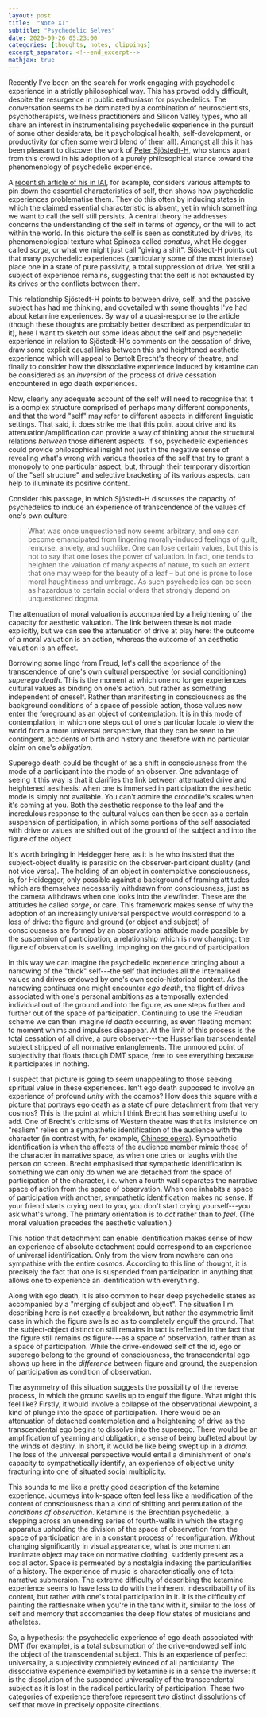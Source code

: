 ```yaml
---
layout: post
title:  "Note XI"
subtitle: "Psychedelic Selves"
date: 2020-09-26 05:23:00
categories: [thoughts, notes, clippings]
excerpt_separator: <!--end_excerpt-->
mathjax: true
---
```


Recently I've been on the search for work engaging with psychedelic experience in a strictly philosophical way. This has proved oddly difficult, despite the resurgence in public enthusiasm for psychedelics. The conversation seems to be dominated by a combination of neuroscientists, psychotherapists, wellness practitioners and Silicon Valley types, who all share an interest in instrumentalising psychedelic experience in the pursuit of some other desiderata, be it psychological health, self-development, or productivity (or often some weird blend of them all). Amongst all this it has been pleasant to discover the work of [Peter Sjöstedt-H](http://www.philosopher.eu/), who stands apart from this crowd in his adoption of a purely philosophical stance toward the phenomenology of psychedelic experience.

A [recentish article of his in IAI](https://iai.tv/articles/the-self-unlocked-auid-1497), for example, considers various attempts to pin down the essential characteristics of self, then shows how psychedelic experiences problematise them. They do this often by inducing states in which the claimed essential characteristic is absent, yet in which something we want to call the self still persists. A central theory he addresses concerns the understanding of the self in terms of _agency_, or the will to act within the world. In this picture the self is seen as constituted by drives, its phenomenological texture what Spinoza called _conatus_, what Heidegger called _sorge_, or what we might just call "giving a shit". Sjöstedt-H points out that many psychedelic experiences (particularly some of the most intense) place one in a state of pure passivity, a total suppression of drive. Yet still a subject of experience remains, suggesting that the self is not exhausted by its drives or the conflicts between them.

This relationship Sjöstedt-H points to between drive, self, and the passive subject has had me thinking, and dovetailed with some thoughts I've had about ketamine experiences. By way of a quasi-response to the article (though these thoughts are probably better described as perpendicular to it), here I want to sketch out some ideas about the self and psychedelic experience in relation to Sjöstedt-H's comments on the cessation of drive, draw some explicit causal links between this and heightened aesthetic experience which will appeal to Bertolt Brecht's theory of theatre, and finally to consider how the dissociative experience induced by ketamine can be considered as an _inversion_ of the process of drive cessation encountered in ego death experiences.

<!--end_excerpt-->

Now, clearly any adequate account of the self will need to recognise that it is a complex structure comprised of perhaps many different components, and that the word "self" may refer to different aspects in different linguistic settings. That said, it does strike me that this point about drive and its attenuation/amplification can provide a way of thinking about the structural relations _between_ those different aspects. If so, psychedelic experiences could provide philosophical insight not just in the negative sense of revealing what's wrong with various theories of the self that try to grant a monopoly to one particular aspect, but, through their temporary distortion of the "self structure" and selective bracketing of its various aspects, can help to illuminate its positive content.

Consider this passage, in which Sjöstedt-H discusses the capacity of psychedelics to induce an experience of transcendence of the values of one's own culture:

> What was once unquestioned now seems arbitrary, and one can become emancipated from lingering morally-induced feelings of guilt, remorse, anxiety, and suchlike. One can lose certain values, but this is not to say that one loses the power of valuation. In fact, one tends to heighten the valuation of many aspects of nature, to such an extent that one may weep for the beauty of a leaf – but one is prone to lose moral haughtiness and umbrage. As such psychedelics can be seen as hazardous to certain social orders that strongly depend on unquestioned dogma.

The attenuation of moral valuation is accompanied by a heightening of the capacity for aesthetic valuation. The link between these is not made explicitly, but we can see the attenuation of drive at play here: the outcome of a moral valuation is an action, whereas the outcome of an aesthetic valuation is an affect.

Borrowing some lingo from Freud, let's call the experience of the transcendence of one's own cultural perspective (or social conditioning) _superego death_. This is the moment at which one no longer experiences cultural values as binding on one's action, but rather as something independent of oneself. Rather than manifesting in consciousness as the background conditions of a space of possible action, those values now enter the foreground as an object of contemplation. It is in this mode of contemplation, in which one steps out of one's particular locale to view the world from a more universal perspective, that they can be seen to be contingent, accidents of birth and history and therefore with no particular claim on one's _obligation_.

Superego death could be thought of as a shift in consciousness from the mode of a participant into the mode of an observer. One advantage of seeing it this way is that it clarifies the link between attenuated drive and heightened aesthesis: when one is immersed in participation the aesthetic mode is simply not available. You can't admire the crocodile's scales when it's coming at you. Both the aesthetic response to the leaf and the incredulous response to the cultural values can then be seen as a certain suspension of participation, in which some portions of the self associated with drive or values are shifted out of the ground of the subject and into the figure of the object.

It's worth bringing in Heidegger here, as it is he who insisted that the subject-object duality is parasitic on the observer-participant duality (and not vice versa). The holding of an object in contemplative consciousness, is, for Heidegger, only possible against a background of framing attitudes which are themselves necessarily withdrawn from consciousness, just as the camera withdraws when one looks into the viewfinder. These are the attitudes he called _sorge_, or care. This framework makes sense of why the adoption of an increasingly universal perspective would correspond to a loss of drive: the figure and ground (or object and subject) of consciousness are formed by an observational attitude made possible by the suspension of participation, a relationship which is now changing: the figure of observation is swelling, impinging on the ground of participation.

In this way we can imagine the psychedelic experience bringing about a narrowing of the "thick" self---the self that includes all the internalised values and drives endowed by one's own socio-historical context. As the narrowing continues one might encounter _ego death_, the flight of drives associated with one's personal ambitions as a temporally extended individual out of the ground and into the figure, as one steps further and further out of the space of participation. Continuing to use the Freudian scheme we can then imagine _id death_ occurring, as even fleeting moment to moment whims and impulses disappear. At the limit of this process is the total cessation of all drive, a pure observer---the Husserlian transcendental subject stripped of all normative entanglements. The unmoored point of subjectivity that floats through DMT space, free to see everything because it participates in nothing.

I suspect that picture is going to seem unappealing to those seeking spiritual value in these experiences. Isn't ego death supposed to involve an experience of profound _unity_ with the cosmos? How does this square with a picture that portrays ego death as a state of pure detachment from that very cosmos? This is the point at which I think Brecht has something useful to add. One of Brecht's criticisms of Western theatre was that its insistence on "realism" relies on a sympathetic identification of the audience with the character (in contrast with, for example, [Chinese opera]({{site.baseurl}}/2020/07/07/brecht.html)). Sympathetic identification is when the affects of the audience member mimic those of the character in narrative space, as when one cries or laughs with the person on screen. Brecht emphasised that sympathetic identification is something we can only do when we are detached from the space of participation of the character, i.e. when a fourth wall separates the narrative space of action from the space of observation. When one inhabits a space of participation with another, sympathetic identification makes no sense. If your friend starts crying next to you, you don't start crying yourself---you ask what's wrong. The primary orientation is to _act_ rather than to _feel_. (The moral valuation precedes the aesthetic valuation.)

This notion that detachment can enable identification makes sense of how an experience of absolute detachment could correspond to an experience of universal identification. Only from the view from nowhere can one sympathise with the entire cosmos. According to this line of thought, it is precisely the fact that one is suspended from participation in anything that allows one to experience an identification with everything.

Along with ego death, it is also common to hear deep psychedelic states as accompanied by a "merging of subject and object". The situation I'm describing here is not exactly a breakdown, but rather the asymmetric limit case in which the figure swells so as to completely engulf the ground. That the subject-object distinction still remains in tact is reflected in the fact that the figure still remains _as_ figure---as a space of observation, rather than as a space of participation. While the drive-endowed self of the id, ego or superego belong to the ground of consciousness, the transcendental ego shows up here in the _difference_ between figure and ground, the suspension of participation as condition of observation.

The asymmetry of this situation suggests the possibility of the reverse process, in which the ground swells up to engulf the figure. What might this feel like? Firstly, it would involve a collapse of the observational viewpoint, a kind of plunge into the space of participation. There would be an attenuation of detached contemplation and a heightening of drive as the transcendental ego begins to dissolve into the superego. There would be an amplification of yearning and obligation, a sense of being buffeted about by the winds of destiny. In short, it would be like being swept up in a _drama_. The loss of the universal perspective would entail a diminishment of one's capacity to sympathetically identify, an experience of objective unity fracturing into one of situated social multiplicity.

This sounds to me like a pretty good description of the ketamine experience. Journeys into k-space often feel less like a modification of the content of consciousness than a kind of shifting and permutation of the _conditions of observation_. Ketamine is the Brechtian psychedelic, a stepping across an unending series of fourth-walls in which the staging apparatus upholding the division of the space of observation from the space of participation are in a constant process of reconfiguration. Without changing significantly in visual appearance, what is one moment an inanimate object may take on normative clothing, suddenly present as a social actor. Space is permeated by a nostalgia indexing the particularities of a history. The experience of music is characteristically one of total narrative submersion. The extreme difficulty of describing the ketamine experience seems to have less to do with the inherent indescribability of its content, but rather with one's total participation in it. It is the difficulty of painting the rattlesnake when you're in the tank with it, similar to the loss of self and memory that accompanies the deep flow states of musicians and atheletes.

So, a hypothesis: the psychedelic experience of ego death associated with DMT (for example), is a total subsumption of the drive-endowed self into the object of the transcendental subject. This is an experience of perfect universality, a subjectivity completely evinced of all particularity. The dissociative experience exemplified by ketamine is in a sense the inverse: it is the dissolution of the suspended universality of the transcendental subject as it is lost in the radical particularity of participation. These two categories of experience therefore represent two distinct dissolutions of self that move in precisely opposite directions.
